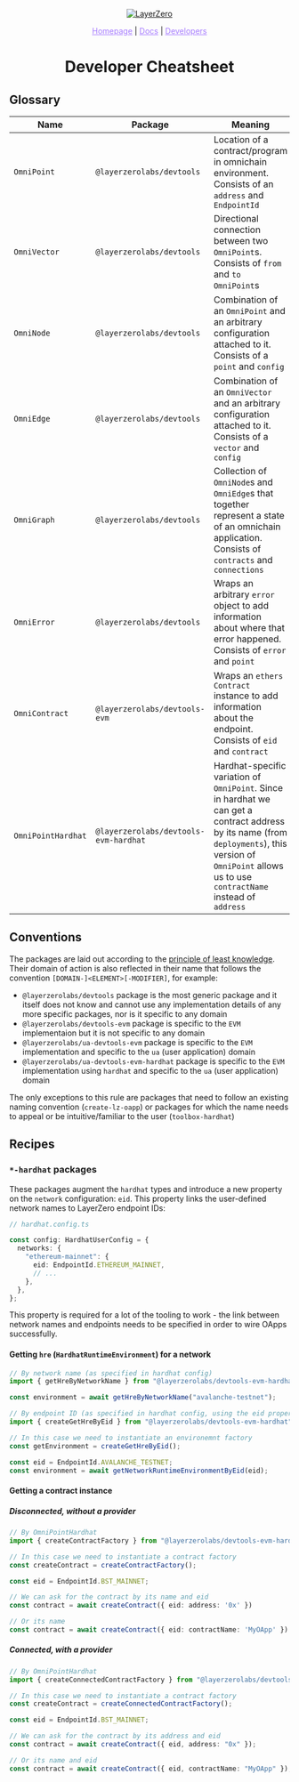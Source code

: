 <p align="center">
  <a href="https://layerzero.network">
    <img alt="LayerZero" style="max-width: 500px" src="https://d3a2dpnnrypp5h.cloudfront.net/bridge-app/lz.png"/>
  </a>
</p>

<p align="center">
  <a href="https://layerzero.network" style="color: #a77dff">Homepage</a> | <a href="https://docs.layerzero.network/" style="color: #a77dff">Docs</a> | <a href="https://layerzero.network/developers" style="color: #a77dff">Developers</a>
</p>

<h1 align="center">Developer Cheatsheet</h1>

## Glossary

| Name               | Package                               | Meaning                                                                                                                                                                                                      |
| ------------------ | ------------------------------------- | ------------------------------------------------------------------------------------------------------------------------------------------------------------------------------------------------------------ |
| `OmniPoint`        | `@layerzerolabs/devtools`             | Location of a contract/program in omnichain environment. Consists of an `address` and `EndpointId`                                                                                                           |
| `OmniVector`       | `@layerzerolabs/devtools`             | Directional connection between two `OmniPoint`s. Consists of `from` and `to` `OmniPoint`s                                                                                                                    |
| `OmniNode`         | `@layerzerolabs/devtools`             | Combination of an `OmniPoint` and an arbitrary configuration attached to it. Consists of a `point` and `config`                                                                                              |
| `OmniEdge`         | `@layerzerolabs/devtools`             | Combination of an `OmniVector` and an arbitrary configuration attached to it. Consists of a `vector` and `config`                                                                                            |
| `OmniGraph`        | `@layerzerolabs/devtools`             | Collection of `OmniNode`s and `OmniEdge`s that together represent a state of an omnichain application. Consists of `contracts` and `connections`                                                             |
| `OmniError`        | `@layerzerolabs/devtools`             | Wraps an arbitrary `error` object to add information about where that error happened. Consists of `error` and `point`                                                                                        |
| `OmniContract`     | `@layerzerolabs/devtools-evm`         | Wraps an `ethers` `Contract` instance to add information about the endpoint. Consists of `eid` and `contract`                                                                                                |
| `OmniPointHardhat` | `@layerzerolabs/devtools-evm-hardhat` | Hardhat-specific variation of `OmniPoint`. Since in hardhat we can get a contract address by its name (from `deployments`), this version of `OmniPoint` allows us to use `contractName` instead of `address` |

## Conventions

The packages are laid out according to the [principle of least knowledge](https://en.wikipedia.org/wiki/Law_of_Demeter). Their domain of action is also reflected in their name that follows the convention `[DOMAIN-]<ELEMENT>[-MODIFIER]`, for example:

- `@layerzerolabs/devtools` package is the most generic package and it itself does not know and cannot use any implementation details of any more specific packages, nor is it specific to any domain
- `@layerzerolabs/devtools-evm` package is specific to the `EVM` implementaion but it is not specific to any domain
- `@layerzerolabs/ua-devtools-evm` package is specific to the `EVM` implementation and specific to the `ua` (user application) domain
- `@layerzerolabs/ua-devtools-evm-hardhat` package is specific to the `EVM` implementation using `hardhat` and specific to the `ua` (user application) domain

The only exceptions to this rule are packages that need to follow an existing naming convention (`create-lz-oapp`) or packages for which the name needs to appeal or be intuitive/familiar to the user (`toolbox-hardhat`)

## Recipes

### `*-hardhat` packages

These packages augment the `hardhat` types and introduce a new property on the `network` configuration: `eid`. This property links the user-defined network names to LayerZero endpoint IDs:

```typescript
// hardhat.config.ts

const config: HardhatUserConfig = {
  networks: {
    "ethereum-mainnet": {
      eid: EndpointId.ETHEREUM_MAINNET,
      // ...
    },
  },
};
```

This property is required for a lot of the tooling to work - the link between network names and endpoints needs to be specified in order to wire OApps successfully.

#### Getting `hre` (`HardhatRuntimeEnvironment`) for a network

```typescript
// By network name (as specified in hardhat config)
import { getHreByNetworkName } from "@layerzerolabs/devtools-evm-hardhat";

const environment = await getHreByNetworkName("avalanche-testnet");

// By endpoint ID (as specified in hardhat config, using the eid property of a network)
import { createGetHreByEid } from "@layerzerolabs/devtools-evm-hardhat";

// In this case we need to instantiate an environemnt factory
const getEnvironment = createGetHreByEid();

const eid = EndpointId.AVALANCHE_TESTNET;
const environment = await getNetworkRuntimeEnvironmentByEid(eid);
```

#### Getting a contract instance

##### Disconnected, without a provider

```typescript
// By OmniPointHardhat
import { createContractFactory } from "@layerzerolabs/devtools-evm-hardhat";

// In this case we need to instantiate a contract factory
const createContract = createContractFactory();

const eid = EndpointId.BST_MAINNET;

// We can ask for the contract by its name and eid
const contract = await createContract({ eid: address: '0x' })

// Or its name
const contract = await createContract({ eid: contractName: 'MyOApp' })
```

##### Connected, with a provider

```typescript
// By OmniPointHardhat
import { createConnectedContractFactory } from "@layerzerolabs/devtools-evm-hardhat";

// In this case we need to instantiate a contract factory
const createContract = createConnectedContractFactory();

const eid = EndpointId.BST_MAINNET;

// We can ask for the contract by its address and eid
const contract = await createContract({ eid, address: "0x" });

// Or its name and eid
const contract = await createContract({ eid, contractName: "MyOApp" });
```
